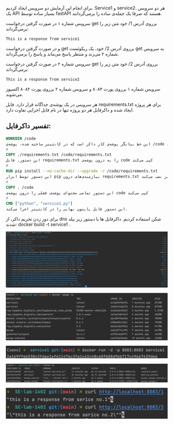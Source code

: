 برای انجام این آزمایش دو سرویس ایجاد کردیم. Service1 و service2. هر دو سرویس یک API بسیار ساده توسط fastAPI هستند که صرفا یک جمله‌ی ساده را برمی‌گردانند.

سرویس شماره ۱ در صورت گرفتن درخواست get برروی آدرس 1/ خود متن زیر را برمی‌گرداند:
```
This is a response from service1
```

و در صورت گرفتن درخواست get برروی آدرس 2/ خود، یک ریکوئست get به سرویس شماره ۲ می‌زند و منتظر پاسخ می‌ماند و پاسخ را برمی‌گرداند.

سرویس شماره ۲ در صورت گرفتن درخواست get برروی آدرس 2/ خود متن زیر را برمی‌گرداند:
```
This is a response from service2
```
سرویس شماره ۱ برروی پورت ۸۰۸۳ و سرویس شماره ۲ برروی پورت ۸۰۸۲ اکسپوز می‌شوند.


هر سرویس در یک پوشه‌ی جداگانه قرار دارد. فایل requirements.txt برای هر پروژه ایجاد شده و داکرفایل هر دو پروژه تنها در نام فایل اجرایی تفاوت دارد. 

## تفسیر داکرفایل:
```dockerfile
WORKDIR /code
این خط بیانگر پوشه‌ی کار داکر است که در کانتینر ساخته شده، پوشه‌ی /code ساخته می‌شود و کارها در آن انجام می‌شود.
#
COPY ./requirements.txt /code/requirements.txt
این دستور، فایل requirements.txt را به درون پوشه‌ی code کپی می‌کند
#
RUN pip install --no-cache-dir --upgrade -r /code/requirements.txt
این دستور توسط ابزار pip نیازمندی‌های درون requirements.txt را درون کانتینر نصب می‌کند
#
COPY . /code
این دستور تمامی محتوای پوشه‌ی فعلی را درون پوشه‌ی code کپی می‌کند
#
CMD ["python", "service1.py"]
این دستور فایل پایتون نهایی را در کانتینر اجرا می‌کند.
```



برای دور زدن تحریم داکر، از dns شکن استفاده کردیم. داکرفایل ها با دستور زیر بیلد شدند:
docker build -t service1 .

![](statics/1.png)

![](statics/2.png)

![](statics/3.png)

![](statics/4.png)

![](statics/5.png)






